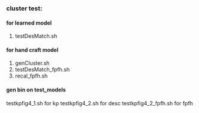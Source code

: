 ### cluster test:
#### for learned model
1. testDesMatch.sh 
#### for hand craft model
1. genCluster.sh
2. testDesMatch\_fpfh.sh
3. recal_fpfh.sh

#### gen bin on test\_models
testkpfig4_1.sh for kp
testkpfig4_2.sh for desc
testkpfig4_2_fpfh.sh for fpfh

